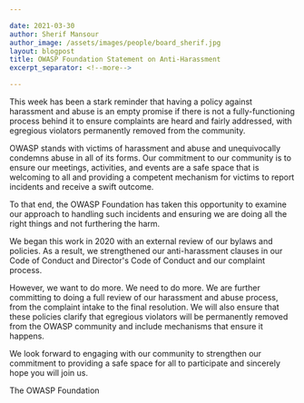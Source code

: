 ```yaml
---

date: 2021-03-30
author: Sherif Mansour
author_image: /assets/images/people/board_sherif.jpg
layout: blogpost
title: OWASP Foundation Statement on Anti-Harassment
excerpt_separator: <!--more-->

---
```


This week has been a stark reminder that having a policy against harassment and abuse is an empty promise if there is not a fully-functioning process behind it to ensure complaints are heard and fairly addressed, with egregious violators permanently removed from the community. 

OWASP stands with victims of harassment and abuse and unequivocally condemns abuse in all of its forms. Our commitment to our community is to ensure our meetings, activities, and events are a safe space that is welcoming to all and providing a competent mechanism for victims to report incidents and receive a swift outcome. 

<!--more-->

To that end, the OWASP Foundation has taken this opportunity to examine our approach to handling such incidents and ensuring we are doing all the right things and not furthering the harm. 

We began this work in 2020 with an external review of our bylaws and policies. As a result, we strengthened our anti-harassment clauses in our Code of Conduct and Director's Code of Conduct and our complaint process. 

However, we want to do more. We need to do more. We are further committing to doing a full review of our harassment and abuse process, from the complaint intake to the final resolution. We will also ensure that these policies clarify that egregious violators will be permanently removed from the OWASP community and include mechanisms that ensure it happens. 

We look forward to engaging with our community to strengthen our commitment to providing a safe space for all to participate and sincerely hope you will join us. 

The OWASP Foundation

